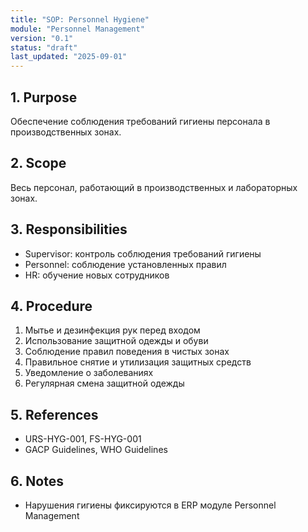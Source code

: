 ```yaml
---
title: "SOP: Personnel Hygiene"
module: "Personnel Management"
version: "0.1"
status: "draft"
last_updated: "2025-09-01"
---
```


## 1. Purpose

Обеспечение соблюдения требований гигиены персонала в производственных зонах.

## 2. Scope

Весь персонал, работающий в производственных и лабораторных зонах.

## 3. Responsibilities

- Supervisor: контроль соблюдения требований гигиены
- Personnel: соблюдение установленных правил
- HR: обучение новых сотрудников

## 4. Procedure

1. Мытье и дезинфекция рук перед входом
2. Использование защитной одежды и обуви
3. Соблюдение правил поведения в чистых зонах
4. Правильное снятие и утилизация защитных средств
5. Уведомление о заболеваниях
6. Регулярная смена защитной одежды

## 5. References

- URS-HYG-001, FS-HYG-001
- GACP Guidelines, WHO Guidelines

## 6. Notes

- Нарушения гигиены фиксируются в ERP модуле Personnel Management
